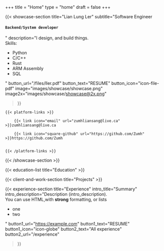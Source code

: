 +++
title =  "Home"
type = "home"
draft = false
+++



{{< showcase-section 
    title="Lian Lung Ler"
    subtitle="Software Engineer <h4><code>Backend/System developer</code></h4>"
    description="I design, and build things. <br/>Skills: <ul><li>Python</li><li>C/C++</li> <li>Rust</li> <li>ARM Assembly</li><li>SQL</li></ul>"
    button_url="/files/ller.pdf"
    button_text="RESUME"
    button_icon="icon-file-pdf" 
    image="images/showcase/showcase.png"
    image2x="images/showcase/showcase@2x.png"

 >}}







    {{< platform-links >}}

        {{< link icon="email" url="zumhliansang@live.ca" >}}zumhliansang@live.ca

        {{< link icon="square-github" url="https://github.com/Zumh" >}}https://github.com/Zumh
    

    {{< /platform-links >}}



{{< /showcase-section >}}
<!-- 
{{< about-section
    title="About me"
    content="This content is using the <code>about-section</code> shortcode. <br/>You can write <code>HTML</code>, as long as you <em>wrap it</em> accordingly. "
    button_icon="icon-user"
    button_text="You can edit the text, link and icon"
    button_url="https://www.google.com"
    image="images/about/user-picture.png"
    image2x="images/about/user-picture@2x.png"

 >}} -->

{{< education-list
    title="Education" >}}

{{< client-and-work-section
    title="Projects" >}} 

{{< experience-section
   title="Experience"
    intro_title="Summary"
    intro_description="Description (intro_description).<br>You can use HTML,with <strong>strong</strong> formatting, or lists <ul><li>one</li><li>two</li></ul>" 
    button1_url="https://example.com"
    button1_text="RESUME"
    button1_icon="icon-globe"
    button2_text="All experience"
    button2_url="/experience"
 
>}}

<!-- ## Experience (as list)-->
<!-- ## Experience
{{< experience-list >}} -->



<!-- {{< testimonial-section
    title="What they say about me" >}} -->

<!-- {{< contact-section
    title="Reach out" 
    contact_form_name="Your name?"
    contact_form_email="Your e-mail"
    contact_form_message="Your text"
    contact_button="Send message"
    contact_phone_title="My phone"
    contact_phone_number="<a href='tel:+555666777'>555 666 777</a>"
    contact_email_title="My mail"
    contact_email_email="demo@demosite.com"
    contact_address_title="My location"
    contact_address_address="🇩🇰 Denmark"
    form_action="https://formspree.io/f/mail@example.com"
    form_method="POST"
>}} -->

<!-- {{< newsletter-section 
    newsletter_title="Stay updated"
    newsletter_placeholder="Enter your email"
    newsletter_button="Subscribe"
    newsletter_success_message="Thank you for subscribing!"
    newsletter_error_message="Something went wrong, please try again."
    newsletter_note="We respect your privacy and won't share your data."
    form_action="/"
    form_method="POST"
>}}

## Extra content
Additional content added after the `section` blocks. Here you could freestyle, add other shortcodes, ...  Or just let the content empty, and rely on the shortcode sections alone. -->
